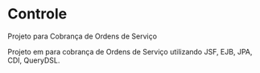# Controle
Projeto para Cobrança de Ordens de Serviço

Projeto em para cobrança de Ordens de Serviço utilizando JSF, EJB, JPA, CDI, QueryDSL.

